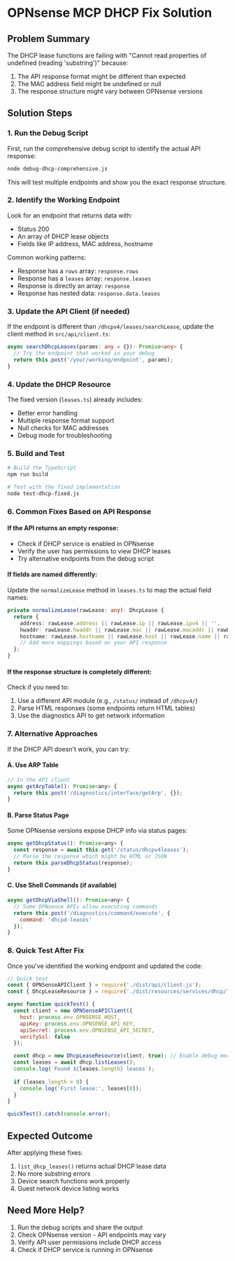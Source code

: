 # OPNsense MCP DHCP Fix Solution

## Problem Summary
The DHCP lease functions are failing with "Cannot read properties of undefined (reading 'substring')" because:
1. The API response format might be different than expected
2. The MAC address field might be undefined or null
3. The response structure might vary between OPNsense versions

## Solution Steps

### 1. Run the Debug Script
First, run the comprehensive debug script to identify the actual API response:

```bash
node debug-dhcp-comprehensive.js
```

This will test multiple endpoints and show you the exact response structure.

### 2. Identify the Working Endpoint
Look for an endpoint that returns data with:
- Status 200
- An array of DHCP lease objects
- Fields like IP address, MAC address, hostname

Common working patterns:
- Response has a `rows` array: `response.rows`
- Response has a `leases` array: `response.leases`
- Response is directly an array: `response`
- Response has nested data: `response.data.leases`

### 3. Update the API Client (if needed)
If the endpoint is different than `/dhcpv4/leases/searchLease`, update the client method in `src/api/client.ts`:

```typescript
async searchDhcpLeases(params: any = {}): Promise<any> {
  // Try the endpoint that worked in your debug
  return this.post('/your/working/endpoint', params);
}
```

### 4. Update the DHCP Resource
The fixed version (`leases.ts`) already includes:
- Better error handling
- Multiple response format support
- Null checks for MAC addresses
- Debug mode for troubleshooting

### 5. Build and Test

```bash
# Build the TypeScript
npm run build

# Test with the fixed implementation
node test-dhcp-fixed.js
```

### 6. Common Fixes Based on API Response

#### If the API returns an empty response:
- Check if DHCP service is enabled in OPNsense
- Verify the user has permissions to view DHCP leases
- Try alternative endpoints from the debug script

#### If fields are named differently:
Update the `normalizeLease` method in `leases.ts` to map the actual field names:

```typescript
private normalizeLease(rawLease: any): DhcpLease {
  return {
    address: rawLease.address || rawLease.ip || rawLease.ipv4 || '',
    hwaddr: rawLease.hwaddr || rawLease.mac || rawLease.macaddr || rawLease.ether || '',
    hostname: rawLease.hostname || rawLease.host || rawLease.name || rawLease.client || '',
    // Add more mappings based on your API response
  };
}
```

#### If the response structure is completely different:
Check if you need to:
1. Use a different API module (e.g., `/status/` instead of `/dhcpv4/`)
2. Parse HTML responses (some endpoints return HTML tables)
3. Use the diagnostics API to get network information

### 7. Alternative Approaches

If the DHCP API doesn't work, you can try:

#### A. Use ARP Table
```javascript
// In the API client
async getArpTable(): Promise<any> {
  return this.post('/diagnostics/interface/getArp', {});
}
```

#### B. Parse Status Page
Some OPNsense versions expose DHCP info via status pages:
```javascript
async getDhcpStatus(): Promise<any> {
  const response = await this.get('/status/dhcpv4leases');
  // Parse the response which might be HTML or JSON
  return this.parseDhcpStatus(response);
}
```

#### C. Use Shell Commands (if available)
```javascript
async getDhcpViaShell(): Promise<any> {
  // Some OPNsense APIs allow executing commands
  return this.post('/diagnostics/command/execute', {
    command: 'dhcpd-leases'
  });
}
```

### 8. Quick Test After Fix

Once you've identified the working endpoint and updated the code:

```javascript
// Quick test
const { OPNSenseAPIClient } = require('./dist/api/client.js');
const { DhcpLeaseResource } = require('./dist/resources/services/dhcp/leases.js');

async function quickTest() {
  const client = new OPNSenseAPIClient({
    host: process.env.OPNSENSE_HOST,
    apiKey: process.env.OPNSENSE_API_KEY,
    apiSecret: process.env.OPNSENSE_API_SECRET,
    verifySsl: false
  });

  const dhcp = new DhcpLeaseResource(client, true); // Enable debug mode
  const leases = await dhcp.listLeases();
  console.log(`Found ${leases.length} leases`);
  
  if (leases.length > 0) {
    console.log('First lease:', leases[0]);
  }
}

quickTest().catch(console.error);
```

## Expected Outcome
After applying these fixes:
1. `list_dhcp_leases()` returns actual DHCP lease data
2. No more substring errors
3. Device search functions work properly
4. Guest network device listing works

## Need More Help?
1. Run the debug scripts and share the output
2. Check OPNsense version - API endpoints may vary
3. Verify API user permissions include DHCP access
4. Check if DHCP service is running in OPNsense
